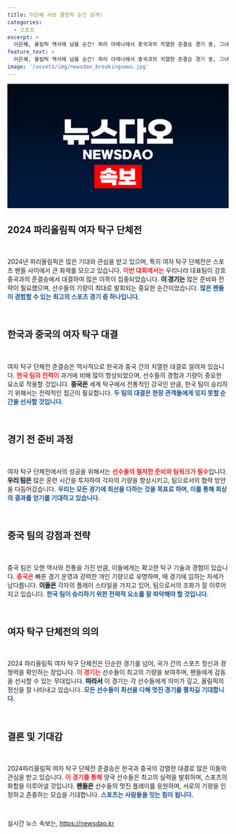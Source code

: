 ```yaml
---
title: 이은혜 서브 결정적 순간 공개!
categories:
  - 스포츠
excerpt: >
  이은혜, 올림픽 역사에 남을 순간! 파리 아레나에서 중국과의 치열한 준결승 경기 중, 그녀의 놀라운 플레이를 놓치지 마세요!
feature_text: >
  이은혜, 올림픽 역사에 남을 순간! 파리 아레나에서 중국과의 치열한 준결승 경기 중, 그녀의 놀라운 플레이를 놓치지 마세요!
image: '/assets/img/newsdao_breakingnews.jpg'
---
```


<p><img src="/assets/img/newsdao_breakingnews.jpg" alt="firstkoreanews 속보" /></p>

<h2 data-ke-size="size26">2024 파리올림픽 여자 탁구 단체전</h2>

<p data-ke-size="size16">&nbsp;</p>

<p data-ke-size="size16">2024년 파리올림픽은 많은 기대와 관심을 받고 있으며, 특히 여자 탁구 단체전은 스포츠 팬들 사이에서 큰 화제를 모으고 있습니다. <b><span style="color: #ee2323;">이번 대회에서는</span></b> 우리나라 대표팀이 강호 중국과의 준결승에서 대결하여 많은 이목이 집중되었습니다. <b><span style="background-color: #21538527;">이 경기는</span></b> 많은 준비와 전략이 필요했으며, 선수들의 기량이 최대로 발휘되는 중요한 순간이었습니다. <b><span style="color: #1a5490;">많은 팬들이 경험할 수 있는 최고의 스포츠 경기 중 하나입니다.</span></b></p>

<p data-ke-size="size16">&nbsp;</p>

<h2 data-ke-size="size26">한국과 중국의 여자 탁구 대결</h2>

<p data-ke-size="size16">&nbsp;</p>

<p data-ke-size="size16">여자 탁구 단체전 준결승은 역사적으로 한국과 중국 간의 치열한 대결로 알려져 있습니다. <b><span style="color: #ee2323;">한국 팀의 전력이</span></b> 과거에 비해 많이 향상되었으며, 선수들의 경험과 기량이 중요한 요소로 작용할 것입니다. <b><span style="background-color: #21538527;">중국은</span></b> 세계 탁구에서 전통적인 강국인 만큼, 한국 팀이 승리하기 위해서는 전략적인 접근이 필요합니다. <b><span style="color: #1a5490;">두 팀의 대결은 현장 관객들에게 잊지 못할 순간을 선사할 것입니다.</span></b></p>

<p data-ke-size="size16">&nbsp;</p>

<h2 data-ke-size="size26">경기 전 준비 과정</h2>

<p data-ke-size="size16">&nbsp;</p>

<p data-ke-size="size16">여자 탁구 단체전에서의 성공을 위해서는 <b><span style="color: #ee2323;">선수들의 철저한 준비와 팀워크가 필수</span></b>입니다. <b><span style="background-color: #21538527;">우리 팀은</span></b> 많은 훈련 시간을 투자하여 각자의 기량을 향상시키고, 팀으로서의 협력 방안을 다듬어갔습니다. <b><span style="color: #1a5490;">우리는 모든 경기에 최선을 다하는 것을 목표로 하며, 이를 통해 최상의 결과를 얻기를 기대하고 있습니다.</span></b></p>

<p data-ke-size="size16">&nbsp;</p>

<h2 data-ke-size="size26">중국 팀의 강점과 전략</h2>

<p data-ke-size="size16">&nbsp;</p>

<p data-ke-size="size16">중국 팀은 오랜 역사와 전통을 가진 만큼, 이들에게는 확고한 탁구 기술과 경험이 있습니다. <b><span style="color: #ee2323;">중국은</span></b> 빠른 경기 운영과 강력한 개인 기량으로 유명하며, 매 경기에 임하는 자세가 남다릅니다. <b><span style="background-color: #21538527;">이들은</span></b> 각자의 플레이 스타일을 가지고 있어, 팀으로서의 조화가 잘 이루어지고 있습니다. <b><span style="color: #1a5490;">한국 팀이 승리하기 위한 전략적 요소를 잘 파악해야 할 것입니다.</span></b></p>

<p data-ke-size="size16">&nbsp;</p>

<h2 data-ke-size="size26">여자 탁구 단체전의 의의</h2>

<p data-ke-size="size16">&nbsp;</p>

<p data-ke-size="size16">2024 파리올림픽 여자 탁구 단체전은 단순한 경기를 넘어, 국가 간의 스포츠 정신과 경쟁력을 확인하는 장입니다. <b><span style="color: #ee2323;">이 경기는</span></b> 선수들이 최고의 기량을 보여주며, 팬들에게 감동을 선사할 수 있는 무대입니다. <b><span style="background-color: #21538527;">따라서</span></b> 이 경기는 각 선수들에게 의미가 깊고, 올림픽의 정신을 잘 나타내고 있습니다. <b><span style="color: #1a5490;">모든 선수들이 최선을 다해 멋진 경기를 펼치길 기대합니다.</span></b></p>

<p data-ke-size="size16">&nbsp;</p>

<h2 data-ke-size="size26">결론 및 기대감</h2>

<p data-ke-size="size16">&nbsp;</p>

<p data-ke-size="size16">2024파리올림픽 여자 탁구 단체전 준결승은 한국과 중국의 강렬한 대결로 많은 이들의 관심을 받고 있습니다. <b><span style="color: #ee2323;">이 경기를 통해</span></b> 양국 선수들은 최고의 실력을 발휘하며, 스포츠의 화합을 이루어낼 것입니다. <b><span style="background-color: #21538527;">팬들은</span></b> 선수들의 멋진 플레이를 응원하며, 서로의 기량을 인정하고 존중하는 모습을 기대합니다. <b><span style="color: #1a5490;">스포츠는 사람들을 잇는 힘이 됩니다.</span></b></p>

<p data-ke-size="size16">&nbsp;</p>
실시간 뉴스 속보는, <a href="https://newsdao.kr" rel="dofollow">https://newsdao.kr</a>


